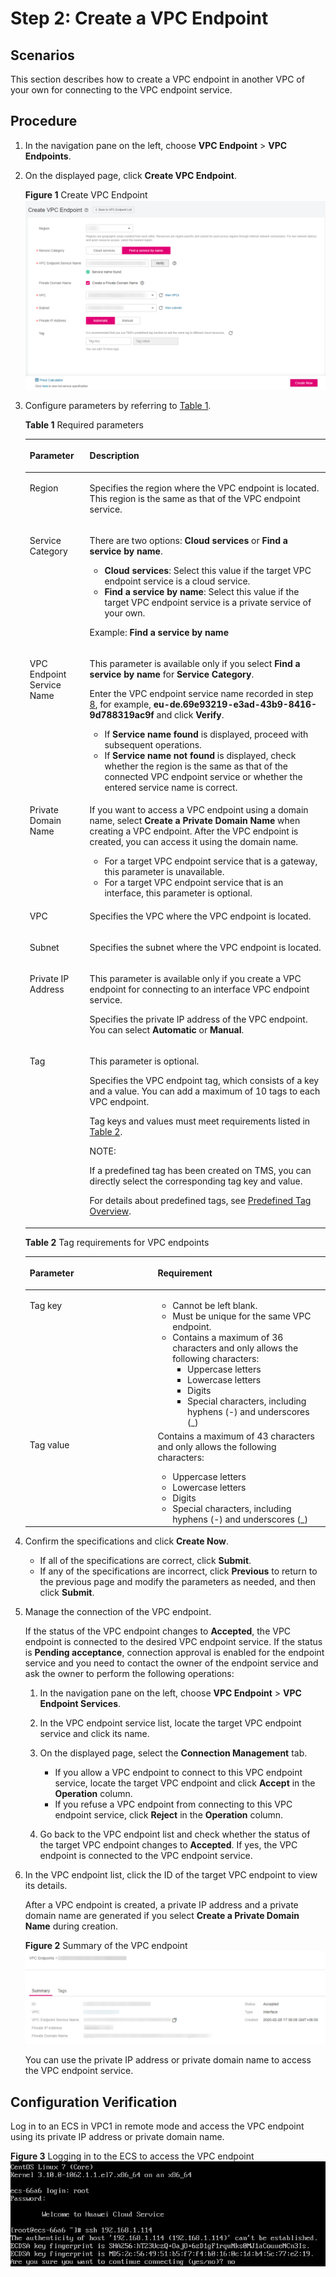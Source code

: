 # Step 2: Create a VPC Endpoint<a name="vpcep_02_02023"></a>

## Scenarios<a name="section1207820191216"></a>

This section describes how to create a VPC endpoint in another VPC of your own for connecting to the VPC endpoint service.

## Procedure<a name="section49178302126"></a>

1.  In the navigation pane on the left, choose  **VPC Endpoint**  \>  **VPC Endpoints**.
2.  On the displayed page, click  **Create VPC Endpoint**.

    **Figure  1**  Create VPC Endpoint<a name="fig3678226165614"></a>  
    ![](figures/create-vpc-endpoint.png "create-vpc-endpoint")

3.  Configure parameters by referring to  [Table 1](#table1449016525218).

    **Table  1**  Required parameters

    <a name="table1449016525218"></a>
    <table><thead align="left"><tr id="row448845216214"><th class="cellrowborder" valign="top" width="19.950000000000003%" id="mcps1.2.3.1.1"><p id="p648810528211"><a name="p648810528211"></a><a name="p648810528211"></a><strong id="b142371120101315"><a name="b142371120101315"></a><a name="b142371120101315"></a>Parameter</strong></p>
    </th>
    <th class="cellrowborder" valign="top" width="80.05%" id="mcps1.2.3.1.2"><p id="p7488115219220"><a name="p7488115219220"></a><a name="p7488115219220"></a><strong id="b427715218136"><a name="b427715218136"></a><a name="b427715218136"></a>Description</strong></p>
    </th>
    </tr>
    </thead>
    <tbody><tr id="row74887527213"><td class="cellrowborder" valign="top" width="19.950000000000003%" headers="mcps1.2.3.1.1 "><p id="p164888522219"><a name="p164888522219"></a><a name="p164888522219"></a>Region</p>
    </td>
    <td class="cellrowborder" valign="top" width="80.05%" headers="mcps1.2.3.1.2 "><p id="p1348817522217"><a name="p1348817522217"></a><a name="p1348817522217"></a>Specifies the region where the VPC endpoint is located. This region is the same as that of the VPC endpoint service.</p>
    </td>
    </tr>
    <tr id="row13489105218217"><td class="cellrowborder" valign="top" width="19.950000000000003%" headers="mcps1.2.3.1.1 "><p id="p19488205213212"><a name="p19488205213212"></a><a name="p19488205213212"></a>Service Category</p>
    </td>
    <td class="cellrowborder" valign="top" width="80.05%" headers="mcps1.2.3.1.2 "><p id="p1757134220153"><a name="p1757134220153"></a><a name="p1757134220153"></a>There are two options: <strong id="b48876464323"><a name="b48876464323"></a><a name="b48876464323"></a>Cloud services</strong> or <strong id="b48882046133212"><a name="b48882046133212"></a><a name="b48882046133212"></a>Find a service by name</strong>.</p>
    <a name="ul033017631615"></a><a name="ul033017631615"></a><ul id="ul033017631615"><li><strong id="b132155102155"><a name="b132155102155"></a><a name="b132155102155"></a>Cloud services</strong>: Select this value if the target VPC endpoint service is a cloud service.</li><li><strong id="b1574221311159"><a name="b1574221311159"></a><a name="b1574221311159"></a>Find a service by name</strong>: Select this value if the target VPC endpoint service is a private service of your own.</li></ul>
    <p id="p748845214218"><a name="p748845214218"></a><a name="p748845214218"></a>Example: <strong id="b1633955318321"><a name="b1633955318321"></a><a name="b1633955318321"></a>Find a service by name</strong></p>
    </td>
    </tr>
    <tr id="row1148995216218"><td class="cellrowborder" valign="top" width="19.950000000000003%" headers="mcps1.2.3.1.1 "><p id="p9489125217215"><a name="p9489125217215"></a><a name="p9489125217215"></a>VPC Endpoint Service Name</p>
    </td>
    <td class="cellrowborder" valign="top" width="80.05%" headers="mcps1.2.3.1.2 "><p id="p44541820122317"><a name="p44541820122317"></a><a name="p44541820122317"></a>This parameter is available only if you select <strong id="b151101933280"><a name="b151101933280"></a><a name="b151101933280"></a>Find a service by name</strong> for <strong id="b8111638289"><a name="b8111638289"></a><a name="b8111638289"></a>Service Category</strong>.</p>
    <p id="p2765151952514"><a name="p2765151952514"></a><a name="p2765151952514"></a>Enter the VPC endpoint service name recorded in step <a href="step-1-create-a-vpc-endpoint-service.md#li837613314320">8</a>, for example, <strong id="b152951244733"><a name="b152951244733"></a><a name="b152951244733"></a>eu-de.69e93219-e3ad-43b9-8416-9d788319ac9f</strong> and click <strong id="b1833816415591"><a name="b1833816415591"></a><a name="b1833816415591"></a>Verify</strong>.</p>
    <a name="ul2413202710255"></a><a name="ul2413202710255"></a><ul id="ul2413202710255"><li>If <strong id="b12495239125617"><a name="b12495239125617"></a><a name="b12495239125617"></a>Service name found</strong> is displayed, proceed with subsequent operations.</li><li>If <strong id="b79601041205611"><a name="b79601041205611"></a><a name="b79601041205611"></a>Service name not found</strong> is displayed, check whether the region is the same as that of the connected VPC endpoint service or whether the entered service name is correct.</li></ul>
    </td>
    </tr>
    <tr id="row24891452828"><td class="cellrowborder" valign="top" width="19.950000000000003%" headers="mcps1.2.3.1.1 "><p id="p248915212210"><a name="p248915212210"></a><a name="p248915212210"></a>Private Domain Name</p>
    </td>
    <td class="cellrowborder" valign="top" width="80.05%" headers="mcps1.2.3.1.2 "><p id="p428517225213"><a name="p428517225213"></a><a name="p428517225213"></a>If you want to access a VPC endpoint using a domain name, select <strong id="b136998229533"><a name="b136998229533"></a><a name="b136998229533"></a>Create a Private Domain Name</strong> when creating a VPC endpoint. After the VPC endpoint is created, you can access it using the domain name.</p>
    <a name="ul102191581715"></a><a name="ul102191581715"></a><ul id="ul102191581715"><li>For a target VPC endpoint service that is a gateway, this parameter is unavailable.</li><li>For a target VPC endpoint service that is an interface, this parameter is optional.</li></ul>
    </td>
    </tr>
    <tr id="row16489145215218"><td class="cellrowborder" valign="top" width="19.950000000000003%" headers="mcps1.2.3.1.1 "><p id="p1489352922"><a name="p1489352922"></a><a name="p1489352922"></a>VPC</p>
    </td>
    <td class="cellrowborder" valign="top" width="80.05%" headers="mcps1.2.3.1.2 "><p id="p174891152428"><a name="p174891152428"></a><a name="p174891152428"></a>Specifies the VPC where the VPC endpoint is located.</p>
    </td>
    </tr>
    <tr id="row20490115211211"><td class="cellrowborder" valign="top" width="19.950000000000003%" headers="mcps1.2.3.1.1 "><p id="p1948915529217"><a name="p1948915529217"></a><a name="p1948915529217"></a>Subnet</p>
    </td>
    <td class="cellrowborder" valign="top" width="80.05%" headers="mcps1.2.3.1.2 "><p id="p1490135214214"><a name="p1490135214214"></a><a name="p1490135214214"></a>Specifies the subnet where the VPC endpoint is located.</p>
    </td>
    </tr>
    <tr id="row149146382217"><td class="cellrowborder" valign="top" width="19.950000000000003%" headers="mcps1.2.3.1.1 "><p id="p111652042164320"><a name="p111652042164320"></a><a name="p111652042164320"></a>Private IP Address</p>
    </td>
    <td class="cellrowborder" valign="top" width="80.05%" headers="mcps1.2.3.1.2 "><p id="p1230717432095"><a name="p1230717432095"></a><a name="p1230717432095"></a>This parameter is available only if you create a VPC endpoint for connecting to an interface VPC endpoint service.</p>
    <p id="p111652426435"><a name="p111652426435"></a><a name="p111652426435"></a>Specifies the private IP address of the VPC endpoint. You can select <strong id="b55051336144910"><a name="b55051336144910"></a><a name="b55051336144910"></a>Automatic</strong> or <strong id="b1151983617499"><a name="b1151983617499"></a><a name="b1151983617499"></a>Manual</strong>.</p>
    </td>
    </tr>
    <tr id="row74909521922"><td class="cellrowborder" valign="top" width="19.950000000000003%" headers="mcps1.2.3.1.1 "><p id="p10490152321"><a name="p10490152321"></a><a name="p10490152321"></a>Tag</p>
    </td>
    <td class="cellrowborder" valign="top" width="80.05%" headers="mcps1.2.3.1.2 "><p id="p1636001755219"><a name="p1636001755219"></a><a name="p1636001755219"></a>This parameter is optional.</p>
    <p id="p1490175220216"><a name="p1490175220216"></a><a name="p1490175220216"></a>Specifies the VPC endpoint tag, which consists of a key and a value. You can add a maximum of 10 tags to each VPC endpoint.</p>
    <p id="p74903522027"><a name="p74903522027"></a><a name="p74903522027"></a>Tag keys and values must meet requirements listed in <a href="#table1349117521628">Table 2</a>.</p>
    <div class="note" id="note5846751155719"><a name="note5846751155719"></a><a name="note5846751155719"></a><span class="notetitle"> NOTE: </span><div class="notebody"><p id="en-us_topic_0131645182_p1697925218"><a name="en-us_topic_0131645182_p1697925218"></a><a name="en-us_topic_0131645182_p1697925218"></a>If a predefined tag has been created on TMS, you can directly select the corresponding tag key and value.</p>
    <p id="en-us_topic_0131645182_p6121182813506"><a name="en-us_topic_0131645182_p6121182813506"></a><a name="en-us_topic_0131645182_p6121182813506"></a>For details about predefined tags, see <a href="https://docs.otc.t-systems.com/usermanual/tms/en-us_topic_0056266269.html" target="_blank" rel="noopener noreferrer">Predefined Tag Overview</a>.</p>
    </div></div>
    </td>
    </tr>
    </tbody>
    </table>

    **Table  2**  Tag requirements for VPC endpoints

    <a name="table1349117521628"></a>
    <table><thead align="left"><tr id="vpcep_02_0302_row1975492119112"><th class="cellrowborder" valign="top" width="42.63%" id="mcps1.2.3.1.1"><p id="vpcep_02_0302_p127543216114"><a name="vpcep_02_0302_p127543216114"></a><a name="vpcep_02_0302_p127543216114"></a><strong id="vpcep_02_0302_b116044234515"><a name="vpcep_02_0302_b116044234515"></a><a name="vpcep_02_0302_b116044234515"></a>Parameter</strong></p>
    </th>
    <th class="cellrowborder" valign="top" width="57.37%" id="mcps1.2.3.1.2"><p id="vpcep_02_0302_p187541211118"><a name="vpcep_02_0302_p187541211118"></a><a name="vpcep_02_0302_p187541211118"></a><strong id="vpcep_02_0302_b134861185457"><a name="vpcep_02_0302_b134861185457"></a><a name="vpcep_02_0302_b134861185457"></a>Requirement</strong></p>
    </th>
    </tr>
    </thead>
    <tbody><tr id="vpcep_02_0302_row1375419211915"><td class="cellrowborder" valign="top" width="42.63%" headers="mcps1.2.3.1.1 "><p id="vpcep_02_0302_p15754421417"><a name="vpcep_02_0302_p15754421417"></a><a name="vpcep_02_0302_p15754421417"></a>Tag key</p>
    </td>
    <td class="cellrowborder" valign="top" width="57.37%" headers="mcps1.2.3.1.2 "><a name="vpcep_02_0302_ul182248574315"></a><a name="vpcep_02_0302_ul182248574315"></a><ul id="vpcep_02_0302_ul182248574315"><li>Cannot be left blank.</li><li>Must be unique for the same VPC endpoint.</li><li>Contains a maximum of 36 characters and only allows the following characters:<a name="vpcep_02_0302_ul15224957937"></a><a name="vpcep_02_0302_ul15224957937"></a><ul id="vpcep_02_0302_ul15224957937"><li>Uppercase letters</li><li>Lowercase letters</li><li>Digits</li><li>Special characters, including hyphens (-) and underscores (_)</li></ul>
    </li></ul>
    </td>
    </tr>
    <tr id="vpcep_02_0302_row97543211410"><td class="cellrowborder" valign="top" width="42.63%" headers="mcps1.2.3.1.1 "><p id="vpcep_02_0302_p97549211414"><a name="vpcep_02_0302_p97549211414"></a><a name="vpcep_02_0302_p97549211414"></a>Tag value</p>
    </td>
    <td class="cellrowborder" valign="top" width="57.37%" headers="mcps1.2.3.1.2 "><div class="p" id="vpcep_02_0302_p20581523133713"><a name="vpcep_02_0302_p20581523133713"></a><a name="vpcep_02_0302_p20581523133713"></a>Contains a maximum of 43 characters and only allows the following characters:<a name="vpcep_02_0302_ul19120173116418"></a><a name="vpcep_02_0302_ul19120173116418"></a><ul id="vpcep_02_0302_ul19120173116418"><li>Uppercase letters</li><li>Lowercase letters</li><li>Digits</li><li>Special characters, including hyphens (-) and underscores (_)</li></ul>
    </div>
    </td>
    </tr>
    </tbody>
    </table>

4.  Confirm the specifications and click  **Create Now**.
    -   If all of the specifications are correct, click  **Submit**.
    -   If any of the specifications are incorrect, click  **Previous**  to return to the previous page and modify the parameters as needed, and then click  **Submit**.

5.  Manage the connection of the VPC endpoint.

    If the status of the VPC endpoint changes to  **Accepted**, the VPC endpoint is connected to the desired VPC endpoint service. If the status is  **Pending acceptance**, connection approval is enabled for the endpoint service and you need to contact the owner of the endpoint service and ask the owner to perform the following operations:

    1.  In the navigation pane on the left, choose  **VPC Endpoint**  \>  **VPC Endpoint Services**.
    2.  In the VPC endpoint service list, locate the target VPC endpoint service and click its name.
    3.  On the displayed page, select the  **Connection Management**  tab.
        -   If you allow a VPC endpoint to connect to this VPC endpoint service, locate the target VPC endpoint and click  **Accept**  in the  **Operation**  column.
        -   If you refuse a VPC endpoint from connecting to this VPC endpoint service, click  **Reject**  in the  **Operation**  column.

    4.  Go back to the VPC endpoint list and check whether the status of the target VPC endpoint changes to  **Accepted**. If yes, the VPC endpoint is connected to the VPC endpoint service.

6.  In the VPC endpoint list, click the ID of the target VPC endpoint to view its details.

    After a VPC endpoint is created, a private IP address and a private domain name are generated if you select  **Create a Private Domain Name**  during creation.

    **Figure  2**  Summary of the VPC endpoint<a name="fig6750164113019"></a>  
    ![](figures/summary-of-the-vpc-endpoint.png "summary-of-the-vpc-endpoint")

    You can use the private IP address or private domain name to access the VPC endpoint service.


## Configuration Verification<a name="section179521348182011"></a>

Log in to an ECS in VPC1 in remote mode and access the VPC endpoint using its private IP address or private domain name.

**Figure  3**  Logging in to the ECS to access the VPC endpoint<a name="fig470954135415"></a>  
![](figures/logging-in-to-the-ecs-to-access-the-vpc-endpoint.png "logging-in-to-the-ecs-to-access-the-vpc-endpoint")

